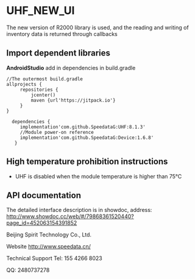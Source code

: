 # UHF_NEW_UI
The new version of R2000 library is used, and the reading and writing of inventory data is returned through callbacks

## Import dependent libraries
**AndroidStudio** add in dependencies in build.gradle

```
//The outermost build.gradle
allprojects {
     repositories {
         jcenter()
         maven {url'https://jitpack.io'}
     }
}
```
```
  dependencies {
     implementation'com.github.SpeedataG:UHF:8.1.3'
     //Module power-on reference
     implementation'com.github.SpeedataG:Device:1.6.8'
   }
```
## High temperature prohibition instructions
* UHF is disabled when the module temperature is higher than 75℃

  
## API documentation

The detailed interface description is in showdoc, address: http://www.showdoc.cc/web/#/79868361520440?page_id=452063154391852

Beijing Spirit Technology Co., Ltd.

Website http://www.speedata.cn/

Technical Support Tel: 155 4266 8023

QQ: 2480737278
